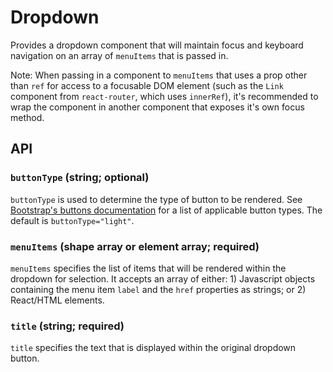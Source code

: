 # Dropdown

Provides a dropdown component that will maintain focus and keyboard navigation on an array of `menuItems` that is passed in.

Note: When passing in a component to `menuItems` that uses a prop other than `ref` for access to a focusable DOM element (such as the `Link` component from `react-router`, which uses `innerRef`), it's recommended to wrap the component in another component that exposes it's own focus method.

## API

### `buttonType` (string; optional)
`buttonType` is used to determine the type of button to be rendered.  See [Bootstrap's buttons documentation](https://getbootstrap.com/docs/4.0/components/buttons/) for a list of applicable button types. The default is `buttonType="light"`.

### `menuItems` (shape array or element array; required)
`menuItems` specifies the list of items that will be rendered within the dropdown for selection.  It accepts an array of either: 1) Javascript objects containing the menu item `label` and the `href` properties as strings; or 2) React/HTML elements.

### `title` (string; required)
`title` specifies the text that is displayed within the original dropdown button.
